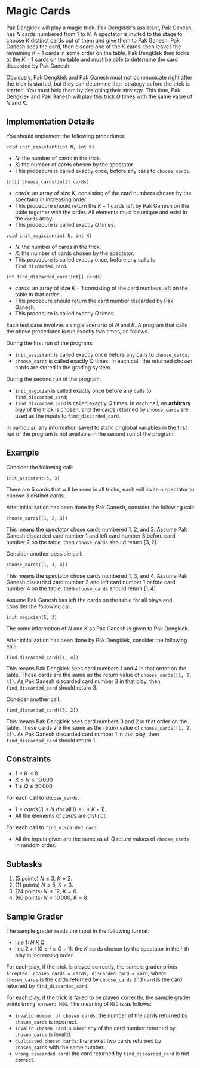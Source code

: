 # Magic Cards

Pak Dengklek will play a magic trick. Pak Dengklek's assistant, Pak Ganesh, has $N$ cards numbered
from $1$ to $N$. A spectator is invited to the stage to choose $K$ distinct cards out of them and
give them to Pak Ganesh. Pak Ganesh sees the card, then discard one of the $K$ cards, then leaves
the remaining $K - 1$ cards in some order on the table. Pak Dengklek then looks at the $K - 1$ cards
on the table and must be able to determine the card discarded by Pak Ganesh.

Obviously, Pak Dengklek and Pak Ganesh must not communicate right after the trick is started, but
they can determine their strategy before the trick is started. You must help them by designing
their strategy. This time, Pak Dengklek and Pak Ganesh will play this trick $Q$ times with the
same value of $N$ and $K$.

## Implementation Details

You should implement the following procedures:

```
void init_assistant(int N, int K)
```

* $N$: the number of cards in the trick.
* $K$: the number of cards chosen by the spectator.
* This procedure is called exactly once, before any calls to `choose_cards`.

```
int[] choose_cards(int[] cards)
```

* $cards$: an array of size $K$, consisting of the card numbers chosen by the spectator in
  increasing order.
* This procedure should return the $K - 1$ cards left by Pak Ganesh on the table together with the
  order. All elements must be unique and exist in the `cards` array.
* This procedure is called exactly $Q$ times.


```
void init_magician(int N, int K)
```

* $N$: the number of cards in the trick.
* $K$: the number of cards chosen by the spectator.
* This procedure is called exactly once, before any calls to `find_discarded_card`.

```
int find_discarded_card(int[] cards)
```

* $cards$: an array of size $K - 1$ consisting of the card numbers left on the table in that order.
* This procedure should return the card number discarded by Pak Ganesh.
* This procedure is called exactly $Q$ times.

Each test case involves a single scenario of $N$ and $K$. A program that calls the above procedures
is run exactly two times, as follows.

During the first run of the program:

* `init_assistant` is called exactly once before any calls to `choose_cards`;
* `choose_cards` is called exactly $Q$ times. In each call, the returned chosen cards are stored in
  the grading system.

During the second run of the program:

* `init_magician` is called exactly once before any calls to `find_discarded_card`;
* `find_discarded_card` is called exactly $Q$ times. In each call, an **arbitrary** play of the
  trick is chosen, and the cards returned by `choose_cards` are used as the inputs to
  `find_discarded_card`.

In particular, any information saved to static or global variables in the first run of the program
is not available in the second run of the program.

## Example

Consider the following call:

```
init_assistant(5, 3)
```

There are $5$ cards that will be used in all tricks, each will invite a spectator to choose $3$
distinct cards.

After initialization has been done by Pak Ganesh, consider the following call:

```
choose_cards([1, 2, 3])
```

This means the spectator chose cards numbered $1$, $2$, and $3$. Assume Pak Ganesh discarded card
number $1$ and left card number $3$ before card number $2$ on the table, then `choose_cards` should
return $[3, 2]$.

Consider another possible call:

```
choose_cards([1, 3, 4])
```

This means the spectator chose cards numbered $1$, $3$, and $4$. Assume Pak Ganesh discarded card
number $3$ and left card number $1$ before card number $4$ on the table, then `choose_cards` should
return $[1, 4]$.

Assume Pak Ganesh has left the cards on the table for all plays and consider the following call:

```
init_magician(5, 3)
```

The same information of $N$ and $K$ as Pak Ganesh is given to Pak Dengklek.

After initialization has been done by Pak Dengklek, consider the following call:

```
find_discarded_card([1, 4])
```

This means Pak Dengklek sees card numbers $1$ and $4$ in that order on the table. These cards are
the same as the return value of `choose_cards([1, 3, 4])`. As Pak Ganesh discarded card number $3$
in that play, then `find_discarded_card` should return $3$.

Consider another call:

```
find_discarded_card([3, 2])
```

This means Pak Dengklek sees card numbers $3$ and $2$ in that order on the table. These cards are
the same as the return value of `choose_cards([1, 2, 3])`. As Pak Ganesh discarded card number $1$
in that play, then `find_discarded_card` should return $1$.

## Constraints

* $1 \le K \le 8$
* $K \le N \le 10\,000$
* $1 \le Q \le 50\,000$

For each call to `choose_cards`:

* $1 \le cards[i] \le N$ (for all $0 \le i \le K - 1$).
* All the elements of $cards$ are distinct.

For each call to `find_discarded_card`:

* All the inputs given are the same as all $Q$ return values of `choose_cards` in random order.

## Subtasks

1. (5 points) $N \le 3$, $K = 2$.
2. (11 points) $N \le 5$, $K = 3$.
3. (24 points) $N \le 12$, $K = 6$.
4. (60 points) $N \le 10\,000$, $K = 8$.

## Sample Grader

The sample grader reads the input in the following format:

* line $1$: $N \; K \; Q$
* line $2 + i$ ($0 \le i \le Q - 1$): the $K$ cards chosen by the spectator in the $i$-th play in
  increasing order.

For each play, if the trick is played correctly, the sample grader prints
`Accepted: chosen_cards = cards; discarded_card = card`, where `chosen_cards` is the cards returned
by `choose_cards` and `card` is the card returned by `find_discarded_card`.

For each play, if the trick is failed to be played correctly, the sample grader prints
`Wrong Answer: MSG`. The meaning of `MSG` is as follows:
- `invalid number of chosen cards`: the number of the cards returned by `chosen_cards` is
  incorrect.
- `invalid chosen card number`: any of the card number returned by `chosen_cards` is invalid.
- `duplicated chosen cards`: there exist two cards returned by `chosen_cards` with the same number.
- `wrong discarded card`: the card returned by `find_discarded_card` is not correct.
